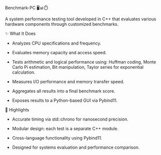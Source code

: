 Benchmark-PC 🖥️📊⏱️

A system performance testing tool developed in C++ that evaluates various hardware components through customized benchmarks.

✨ What It Does
- Analyzes CPU specifications and frequency.

- Evaluates memory capacity and access speed.

- Tests arithmetic and logical performance using: Huffman coding, Monte Carlo Pi estimation, Bit manipulation, Taylor series for exponential calculation.

- Measures I/O performance and memory transfer speed.

- Aggregates all results into a final benchmark score.

- Exposes results to a Python-based GUI via Pybind11.
  

📌 Highlights
- Accurate timing via std::chrono for nanosecond precision.

- Modular design: each test is a separate C++ module.

- Cross-language functionality using Pybind11.

- Designed for systems evaluation and performance comparison.
